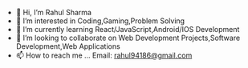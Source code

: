 - 👋 Hi, I’m Rahul Sharma
- 👀 I’m interested in Coding,Gaming,Problem Solving
- 🌱 I’m currently learning React/JavaScript,Android/IOS Development
- 💞️ I’m looking to collaborate on Web Development Projects,Software Development,Web Applications
- 📫 How to reach me ... Email: rahul94186@gmail.com 

<!---
Rahul220831/Rahul220831 is a ✨ special ✨ repository because its `README.md` (this file) appears on your GitHub profile.
You can click the Preview link to take a look at your changes.
--->

